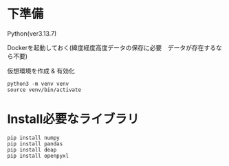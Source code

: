# 下準備

Python(ver3.13.7)

Dockerを起動しておく(緯度経度高度データの保存に必要　データが存在するなら不要)

仮想環境を作成 & 有効化
```
python3 -m venv venv
source venv/bin/activate
```

# Install必要なライブラリ
```
pip install numpy
pip install pandas
pip install deap
pip install openpyxl
```
